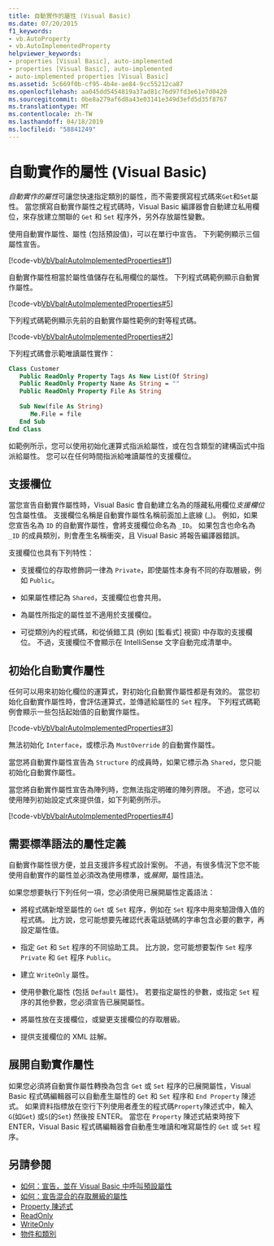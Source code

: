 ```yaml
---
title: 自動實作的屬性 (Visual Basic)
ms.date: 07/20/2015
f1_keywords:
- vb.AutoProperty
- vb.AutoImplementedProperty
helpviewer_keywords:
- properties [Visual Basic], auto-implemented
- properties [Visual Basic], auto-implemented
- auto-implemented properties [Visual Basic]
ms.assetid: 5c669f0b-cf95-4b4e-ae84-9cc55212ca87
ms.openlocfilehash: aa045dd5454819a37ad81c76d97fd3e61e7d0420
ms.sourcegitcommit: 0be8a279af6d8a43e03141e349d3efd5d35f8767
ms.translationtype: MT
ms.contentlocale: zh-TW
ms.lasthandoff: 04/18/2019
ms.locfileid: "58841249"
---
```

# <a name="auto-implemented-properties-visual-basic"></a>自動實作的屬性 (Visual Basic)
*自動實作的屬性*可讓您快速指定類別的屬性，而不需要撰寫程式碼來`Get`和`Set`屬性。 當您撰寫自動實作屬性之程式碼時，Visual Basic 編譯器會自動建立私用欄位，來存放建立關聯的 `Get` 和 `Set` 程序外，另外存放屬性變數。  
  
 使用自動實作屬性、屬性 (包括預設值)，可以在單行中宣告。 下列範例顯示三個屬性宣告。  
  
 [!code-vb[VbVbalrAutoImplementedProperties#1](~/samples/snippets/visualbasic/VS_Snippets_VBCSharp/vbvbalrautoimplementedproperties/vb/module1.vb#1)]  
  
 自動實作屬性相當於屬性值儲存在私用欄位的屬性。 下列程式碼範例顯示自動實作屬性。  
  
 [!code-vb[VbVbalrAutoImplementedProperties#5](~/samples/snippets/visualbasic/VS_Snippets_VBCSharp/vbvbalrautoimplementedproperties/vb/module1.vb#5)]  
  
 下列程式碼範例顯示先前的自動實作屬性範例的對等程式碼。  
  
 [!code-vb[VbVbalrAutoImplementedProperties#2](~/samples/snippets/visualbasic/VS_Snippets_VBCSharp/vbvbalrautoimplementedproperties/vb/module1.vb#2)]  
  
 下列程式碼會示範唯讀屬性實作：  
  
```vb  
Class Customer  
   Public ReadOnly Property Tags As New List(Of String)  
   Public ReadOnly Property Name As String = ""  
   Public ReadOnly Property File As String  
  
   Sub New(file As String)  
      Me.File = file  
   End Sub  
End Class  
```  
  
 如範例所示，您可以使用初始化運算式指派給屬性，或在包含類型的建構函式中指派給屬性。  您可以在任何時間指派給唯讀屬性的支援欄位。  
  
## <a name="backing-field"></a>支援欄位  
 當您宣告自動實作屬性時，Visual Basic 會自動建立名為的隱藏私用欄位*支援欄位*包含屬性值。 支援欄位名稱是自動實作屬性名稱前面加上底線 (_)。 例如，如果您宣告名為 `ID` 的自動實作屬性，會將支援欄位命名為 `_ID`。 如果包含也命名為 `_ID` 的成員類別，則會產生名稱衝突，且 Visual Basic 將報告編譯器錯誤。  
  
 支援欄位也具有下列特性：  
  
-   支援欄位的存取修飾詞一律為 `Private`，即使屬性本身有不同的存取層級，例如 `Public`。  
  
-   如果屬性標記為 `Shared`，支援欄位也會共用。  
  
-   為屬性所指定的屬性並不適用於支援欄位。  
  
-   可從類別內的程式碼，和從偵錯工具 (例如 [監看式] 視窗) 中存取的支援欄位。 不過，支援欄位不會顯示在 IntelliSense 文字自動完成清單中。  
  
## <a name="initializing-an-auto-implemented-property"></a>初始化自動實作屬性  
 任何可以用來初始化欄位的運算式，對初始化自動實作屬性都是有效的。 當您初始化自動實作屬性時，會評估運算式，並傳遞給屬性的 `Set` 程序。 下列程式碼範例會顯示一些包括起始值的自動實作屬性。  
  
 [!code-vb[VbVbalrAutoImplementedProperties#3](~/samples/snippets/visualbasic/VS_Snippets_VBCSharp/vbvbalrautoimplementedproperties/vb/module1.vb#3)]  
  
 無法初始化 `Interface`，或標示為 `MustOverride` 的自動實作屬性。  
  
 當您將自動實作屬性宣告為 `Structure` 的成員時，如果它標示為 `Shared`，您只能初始化自動實作屬性。  
  
 當您將自動實作屬性宣告為陣列時，您無法指定明確的陣列界限。 不過，您可以使用陣列初始設定式來提供值，如下列範例所示。  
  
 [!code-vb[VbVbalrAutoImplementedProperties#4](~/samples/snippets/visualbasic/VS_Snippets_VBCSharp/vbvbalrautoimplementedproperties/vb/module1.vb#4)]  
  
## <a name="property-definitions-that-require-standard-syntax"></a>需要標準語法的屬性定義  
 自動實作屬性很方便，並且支援許多程式設計案例。 不過，有很多情況下您不能使用自動實作的屬性並必須改為使用標準，或*展開*，屬性語法。  
  
 如果您想要執行下列任何一項，您必須使用已展開屬性定義語法：  
  
-   將程式碼新增至屬性的 `Get` 或 `Set` 程序，例如在 `Set` 程序中用來驗證傳入值的程式碼。 比方說，您可能想要先確認代表電話號碼的字串包含必要的數字，再設定屬性值。  
  
-   指定 `Get` 和 `Set` 程序的不同協助工具。 比方說，您可能想要製作 `Set` 程序 `Private` 和 `Get` 程序 `Public`。  
  
-   建立 `WriteOnly` 屬性。  
  
-   使用參數化屬性 (包括 `Default` 屬性)。 若要指定屬性的參數，或指定 `Set` 程序的其他參數，您必須宣告已展開屬性。  
  
-   將屬性放在支援欄位，或變更支援欄位的存取層級。  
  
-   提供支援欄位的 XML 註解。  
  
## <a name="expanding-an-auto-implemented-property"></a>展開自動實作屬性  
 如果您必須將自動實作屬性轉換為包含 `Get` 或 `Set` 程序的已展開屬性，Visual Basic 程式碼編輯器可以自動產生屬性的 `Get` 和 `Set` 程序和 `End Property` 陳述式。 如果資料指標放在空行下列使用者產生的程式碼`Property`陳述式中，輸入`G`(如`Get`) 或`S`(的`Set`) 然後按 ENTER。 當您在 `Property` 陳述式結束時按下 ENTER，Visual Basic 程式碼編輯器會自動產生唯讀和唯寫屬性的 `Get` 或 `Set` 程序。  
  
## <a name="see-also"></a>另請參閱

- [如何：宣告，並在 Visual Basic 中呼叫預設屬性](./how-to-declare-and-call-a-default-property.md)
- [如何：宣告混合的存取層級的屬性](./how-to-declare-a-property-with-mixed-access-levels.md)
- [Property 陳述式](../../../../visual-basic/language-reference/statements/property-statement.md)
- [ReadOnly](../../../../visual-basic/language-reference/modifiers/readonly.md)
- [WriteOnly](../../../../visual-basic/language-reference/modifiers/writeonly.md)
- [物件和類別](../../../../visual-basic/programming-guide/language-features/objects-and-classes/index.md)
